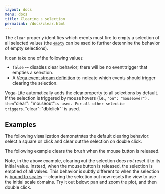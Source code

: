 ```yaml
---
layout: docs
menu: docs
title: Clearing a selection
permalink: /docs/clear.html
---
```


The `clear` property identifies which events must fire to empty a selection of all selected values (the [`empty`](https://vega.github.io/vega-lite/docs/selection.html#selection-properties) can be used to further determine the behavior of empty selections).

It can take one of the following values:

- `false` -- disables clear behavior; there will be no event trigger that empties a selection.
- A [Vega event stream definition](https://vega.github.io/vega/docs/event-streams/) to indicate which events should trigger clearing the selection.

Vega-Lite automatically adds the clear property to all selections by default. If the selection is triggered by mouse hovers (i.e., `"on": "mouseover"), then`"clear": "mouseout"`is used. For all other selection triggers,`"clear": "dblclick"` is used.

## Examples

The following visualization demonstrates the default clearing behavior: select a square on click and clear out the selection on double click.

<div class="vl-example" data-name="selection_clear_heatmap"></div>

The following example clears the brush when the mouse button is released.

<div class="vl-example" data-name="selection_clear_brush"></div>

Note, in the above example, clearing out the selection does _not_ reset it to its initial value. Instead, when the mouse button is released, the selection is emptied of all values. This behavior is subtly different to when the selection is [bound to scales](https://vega.github.io/vega-lite/docs/bind.html#scale-binding) -- clearing the selection out now resets the view to use the initial scale domains. Try it out below: pan and zoom the plot, and then double click.

<div class="vl-example" data-name="selection_translate_scatterplot_drag"></div>
